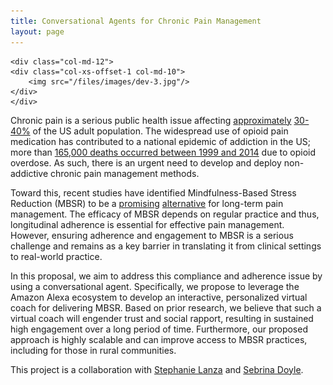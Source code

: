 ```yaml
--- 
title: Conversational Agents for Chronic Pain Management
layout: page
---
```


<div class="row">

    <div class="col-md-12">
	<div class="col-xs-offset-1 col-md-10">
	    <img src="/files/images/dev-3.jpg"/>
	</div>
    </div>
</div>

Chronic pain is a serious public health issue affecting [approximately][prevalence-pain]
[30-40%][iom-prevalence] of the US adult population. The widespread use of opioid
pain medication has contributed to a national epidemic of addiction
in the US; more than [165,000 deaths occurred between 1999 and 2014][cdc-jama]
due to opioid overdose. As such, there is an urgent need to develop
and deploy non-addictive chronic pain management methods.

Toward this, recent studies have identified Mindfulness-Based Stress
Reduction (MBSR) to be a [promising][acceptance-mbsr] [alternative][mbsr-adult]
for long-term pain management. The efficacy of MBSR depends on regular practice and
thus, longitudinal adherence is essential for effective pain
management. However, ensuring adherence and engagement to MBSR is
a serious challenge and remains as a key barrier in translating it
from clinical settings to real-world practice.

In this proposal, we aim to address this compliance and adherence
issue by using a conversational agent. Specifically, we propose
to leverage the Amazon Alexa ecosystem to develop an interactive,
personalized virtual coach for delivering MBSR. Based on prior
research, we believe that such a virtual coach will engender trust
and social rapport, resulting in sustained high engagement over a
long period of time. Furthermore, our proposed approach is highly
scalable and can improve access to MBSR practices, including for
those in rural communities.

This project is a collaboration with [Stephanie Lanza][lanza] and
[Sebrina Doyle][doyle].


[prevalence-pain]: https://doi.org/10.1016/j.jpain.2010.07.002
[iom-prevalence]: https://doi.org/10.3109/15360288.2012.678473
[cdc-jama]: https://jamanetwork.com/journals/jama/fullarticle/2503508
[acceptance-mbsr]: https://doi.org/10.1080/16506073.2015.1098724
[mbsr-adult]: https://jamanetwork.com/journals/jama/fullarticle/2504811?linkId=22574735
[lanza]: https://methodology.psu.edu/people/slanza
[doyle]: http://prevention.psu.edu/people/doyle-sebrina

